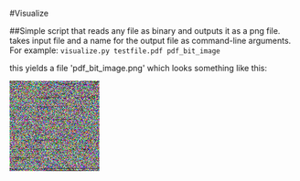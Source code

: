 #Visualize

##Simple script that reads any file as binary and outputs it as a png file.
takes input file and a name for the output file as command-line arguments.
For example:
`visualize.py testfile.pdf pdf_bit_image`

this yields a file 'pdf_bit_image.png' which looks something like this:

![Image from a PDF file](/pdftest.png)

